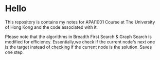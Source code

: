 # Hello

This repository is contains my notes for APAI1001 Course at The University of Hong Kong and the code associated with it.


Please note that the algorithms in Breadth First Search & Graph Search is modified for efficiency. Essentially,we check if the current node's next one is the target instead of checking if the current node is the solution. Saves one step.
